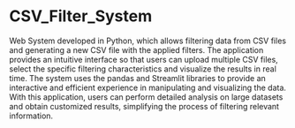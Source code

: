 # CSV_Filter_System
Web System developed in Python, which allows filtering data from CSV files and generating a new CSV file with the applied filters. 
The application provides an intuitive interface so that users can upload multiple CSV files, select the specific filtering characteristics and visualize the results in real time. 
The system uses the pandas and Streamlit libraries to provide an interactive and efficient experience in manipulating and visualizing the data. With this application, users can perform detailed analysis on large datasets and obtain customized results, simplifying the process of filtering relevant information.
